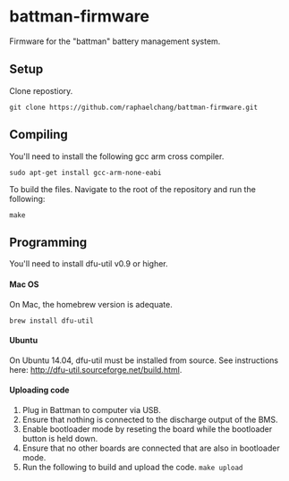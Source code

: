 # battman-firmware
Firmware for the "battman" battery management system.
## Setup
 Clone repostiory. 
```
git clone https://github.com/raphaelchang/battman-firmware.git
```
## Compiling
You'll need to install the following gcc arm cross compiler.
```
sudo apt-get install gcc-arm-none-eabi
```
To build the files. Navigate to the root of the repository and run the following:
```
make
```
## Programming
You'll need to install dfu-util v0.9 or higher. 
#### Mac OS
On Mac, the homebrew version is adequate. 
```
brew install dfu-util
```
#### Ubuntu
On Ubuntu 14.04, dfu-util must be installed from source. See instructions here: http://dfu-util.sourceforge.net/build.html.

#### Uploading code

1. Plug in Battman to computer via USB.
2. Ensure that nothing is connected to the discharge output of the BMS.
3. Enable bootloader mode by reseting the board while the bootloader button is held down.
4. Ensure that no other boards are connected that are also in bootloader mode.
5. Run the following to build and upload the code. ```make upload```
